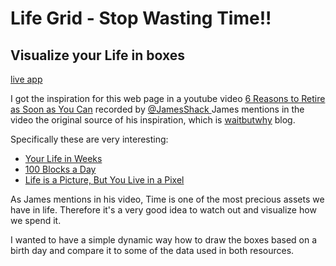 # Life Grid - Stop Wasting Time!!

## Visualize your Life in boxes

[live app](https://fly.io/apps/life-grid-7933)

I got the inspiration for this web page in a youtube video [6 Reasons to Retire as Soon as You Can](https://youtu.be/OuDCDp9Z9Y4?si=F0EkUL6OsIi4EvBP&t=70) recorded by [@JamesShack
](https://www.youtube.com/@JamesShack)
James mentions in the video the original source of his inspiration, which is [waitbutwhy](https://waitbutwhy.com/) blog.

Specifically these are very interesting:

- [Your Life in Weeks](https://waitbutwhy.com/2014/05/life-weeks.html)
- [100 Blocks a Day](https://waitbutwhy.com/2016/10/100-blocks-day.html)
- [Life is a Picture, But You Live in a Pixel](https://waitbutwhy.com/2013/11/life-is-picture-but-you-live-in-pixel.html)

As James mentions in his video, Time is one of the most precious assets we have in life.
Therefore it's a very good idea to watch out and visualize how we spend it.

I wanted to have a simple dynamic way how to draw the boxes based on a birth day and compare it to some of the data used in both resources.
